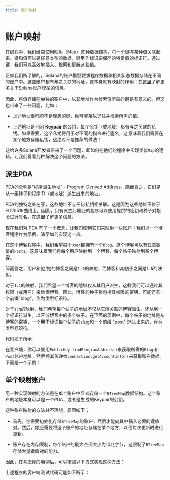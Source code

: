 ```yaml
---
title: 账户映射
---
```


# 账户映射

在编程中，我们经常使用映射（Map）这种数据结构，将一个键与某种值关联起来。键和值可以是任意类型的数据，键用作标识要保存的特定值的标识符。通过键，我们可以高效地插入、检索和更新这些值。

正如我们所了解的，Solana的账户模型要求程序数据和相关状态数据存储在不同的账户中。这些账户都有与之关联的地址，这本身就有映射的作用！在[这里][AccountCookbook]了解更多关于Solana账户模型的信息。

因此，将值存储在单独的账户中，以其地址作为检索值所需的键是有意义的。但这也带来了一些问题，比如：

* 上述地址很可能不是理想的键，你可能难以记住并检索所需的值。

* 上述地址是不同 **Keypair** 的公钥，每个公钥（或地址）都有与之关联的私钥。如果需要，这个私钥将用于对不同的指令进行签名，这意味着我们需要在某个地方存储私钥，这绝对不是推荐的做法！

这给许多Solana开发者带来了一个问题，即如何在他们的程序中实现类似`Map`的逻辑。让我们看看几种解决这个问题的方法。

## 派生PDA

PDA的全称是“程序派生地址” - [Program Derived Address][PDA]，简而言之，它们是从一组种子和程序ID（或地址）派生出来的地址。

PDA的独特之处在于，这些地址不与任何私钥相关联。这是因为这些地址不位于ED25519曲线上。因此，只有派生此地址的程序可以使用提供的密钥和种子对指令进行签名。在[这里](CPI)了解更多信息。

现在我们对 PDA 有了一个概念，让我们使用它们来映射一些账户！我们以一个博客程序作为示例，演示如何实现这一点。

在这个博客程序中，我们希望每个`User`都拥有一个`Blog`。这个博客可以有任意数量的`Posts`。这意味着我们将每个用户映射到一个博客，每个帖子映射到某个博客。

简而言之，用户和他/她的博客之间是`1:1`的映射，而博客和其帖子之间是`1:N`的映射。

对于`1:1`的映射，我们希望一个博客的地址仅从其用户派生，这样我们可以通过其权限（或用户）来检索博客。因此，博客的种子将包括其权限的密钥，可能还有一个前缀"blog"，作为类型标识符。

对于`1:N`的映射，我们希望每个帖子的地址不仅从它所关联的博客派生，还从另一个标识符派生，以区分博客中的多个帖子。在下面的示例中，每个帖子的地址是从博客的密钥、一个用于标识每个帖子的slug和一个前缀 "post" 派生出来的，作为类型标识符。

代码如下所示：

<SolanaCodeGroup>
  <SolanaCodeGroupItem title="Anchor" active>

  <template v-slot:default>

@[code](@/code/account-maps/deriving-pda/anchor-pda-map.rs)

  </template>

  <template v-slot:preview>

@[code](@/code/account-maps/deriving-pda/anchor-pda-map.preview.rs)

  </template>

  </SolanaCodeGroupItem>

  <SolanaCodeGroupItem title="Rust" active>

  <template v-slot:default>

@[code](@/code/account-maps/deriving-pda/vanilla-pda-map.rs)

  </template>

  <template v-slot:preview>

@[code](@/code/account-maps/deriving-pda/vanilla-pda-map.preview.rs)

  </template>

  </SolanaCodeGroupItem>

</SolanaCodeGroup>

在客户端，你可以使用`PublicKey.findProgramAddress()`来获取所需的`Blog` 和`Post`账户地址，然后将其传递给`connection.getAccountInfo()`来获取账户数据。下面是一个示例：

<SolanaCodeGroup>
  <SolanaCodeGroupItem title="TS" active>

  <template v-slot:default>

@[code](@/code/account-maps/deriving-pda/client.ts)

  </template>

  <template v-slot:preview>

@[code](@/code/account-maps/deriving-pda/client.preview.ts)

  </template>

  </SolanaCodeGroupItem>

</SolanaCodeGroup>

## 单个映射账户

另一种实现映射的方法是在单个账户中显式存储一个`BTreeMap`数据结构。这个账户的地址本身可以是一个PDA，或者是生成的Keypair的公钥。

这种账户映射的方法并不理想，原因如下：

* 首先，你需要初始化存储`BTreeMap`的账户，然后才能向其中插入必要的键值对。然后，你还需要将这个账户的地址存储在某个地方，以便每次更新时进行更新。

* 账户存在内存限制，每个账户的最大空间大小为10兆字节，这限制了`BTreeMap`存储大量键值对的能力。

因此，在考虑你的用例后，可以按照以下方式实现这种方法：

<SolanaCodeGroup>
  <SolanaCodeGroupItem title="Rust" active>

  <template v-slot:default>

@[code](@/code/account-maps/trivial/vanilla-trivial-map.rs)

  </template>

  <template v-slot:preview>

@[code](@/code/account-maps/trivial/vanilla-trivial-map.preview.rs)

  </template>

  </SolanaCodeGroupItem>
</SolanaCodeGroup>

上述程序的客户端测试代码可能如下所示：

<SolanaCodeGroup>
  <SolanaCodeGroupItem title="TS" active>

  <template v-slot:default>

@[code](@/code/account-maps/trivial/client.ts)

  </template>

  <template v-slot:preview>

@[code](@/code/account-maps/trivial/client.preview.ts)

  </template>

  </SolanaCodeGroupItem>
</SolanaCodeGroup>



[AccountCookbook]: https://solanacookbook.com/core-concepts/accounts.html
[PDA]: https://solanacookbook.com/references/accounts.html#program-derived-address
[CPI]: https://solanacookbook.com/references/programs.html#create-a-program-derived-address